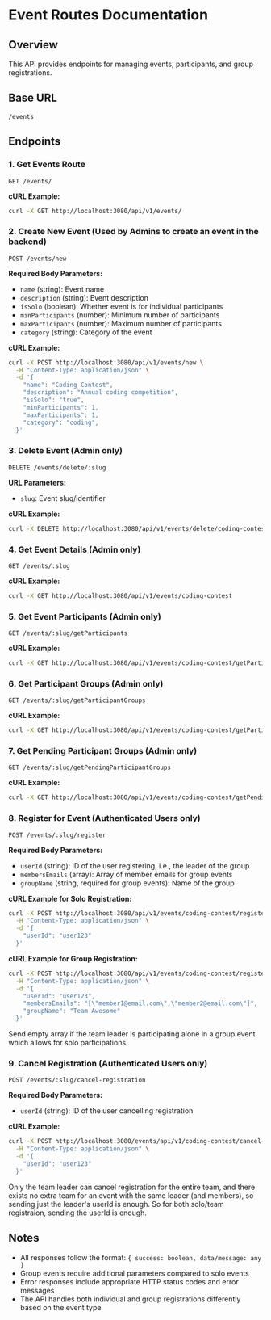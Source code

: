 # Event Routes Documentation

## Overview
This API provides endpoints for managing events, participants, and group registrations.

## Base URL
`/events`

## Endpoints

### 1. Get Events Route
```http
GET /events/
```

**cURL Example:**
```bash
curl -X GET http://localhost:3080/api/v1/events/
```

### 2. Create New Event (Used by Admins to create an event in the backend)
```http
POST /events/new
```

**Required Body Parameters:**
- `name` (string): Event name
- `description` (string): Event description
- `isSolo` (boolean): Whether event is for individual participants
- `minParticipants` (number): Minimum number of participants
- `maxParticipants` (number): Maximum number of participants
- `category` (string): Category of the event

**cURL Example:**
```bash
curl -X POST http://localhost:3080/api/v1/events/new \
  -H "Content-Type: application/json" \
  -d '{
    "name": "Coding Contest",
    "description": "Annual coding competition",
    "isSolo": "true",
    "minParticipants": 1,
    "maxParticipants": 1,
    "category": "coding",
  }'
```

### 3. Delete Event (Admin only)
```http
DELETE /events/delete/:slug
```

**URL Parameters:**
- `slug`: Event slug/identifier

**cURL Example:**
```bash
curl -X DELETE http://localhost:3080/api/v1/events/delete/coding-contest
```

### 4. Get Event Details (Admin only)
```http
GET /events/:slug
```

**cURL Example:**
```bash
curl -X GET http://localhost:3080/api/v1/events/coding-contest
```

### 5. Get Event Participants (Admin only)
```http
GET /events/:slug/getParticipants
```

**cURL Example:**
```bash
curl -X GET http://localhost:3080/api/v1/events/coding-contest/getParticipants
```

### 6. Get Participant Groups (Admin only)
```http
GET /events/:slug/getParticipantGroups
```

**cURL Example:**
```bash
curl -X GET http://localhost:3080/api/v1/events/coding-contest/getParticipantGroups
```

### 7. Get Pending Participant Groups (Admin only)
```http
GET /events/:slug/getPendingParticipantGroups
```

**cURL Example:**
```bash
curl -X GET http://localhost:3080/api/v1/events/coding-contest/getPendingParticipantGroups
```

### 8. Register for Event (Authenticated Users only)
```http
POST /events/:slug/register
```

**Required Body Parameters:**
- `userId` (string): ID of the user registering, i.e., the leader of the group
- `membersEmails` (array): Array of member emails for group events
- `groupName` (string, required for group events): Name of the group

**cURL Example for Solo Registration:**
```bash
curl -X POST http://localhost:3080/api/v1/events/coding-contest/register \
  -H "Content-Type: application/json" \
  -d '{
    "userId": "user123"
  }'
```

**cURL Example for Group Registration:**
```bash
curl -X POST http://localhost:3080/api/v1/events/coding-contest/register \
  -H "Content-Type: application/json" \
  -d '{
    "userId": "user123",
    "membersEmails": "[\"member1@email.com\",\"member2@email.com\"]",
    "groupName": "Team Awesome"
  }'
```
Send empty array if the team leader is participating alone in a group event which allows for solo participations

### 9. Cancel Registration (Authenticated Users only)
```http
POST /events/:slug/cancel-registration
```

**Required Body Parameters:**
- `userId` (string): ID of the user cancelling registration

**cURL Example:**
```bash
curl -X POST http://localhost:3080/events/api/v1/coding-contest/cancel-registration \
  -H "Content-Type: application/json" \
  -d '{
    "userId": "user123"
  }'
```
Only the team leader can cancel registration for the entire team, and there exists no extra team for an event with the same leader (and members), so sending just the leader's userId is enough. So for both solo/team registraion, sending the userId is enough.

## Notes
- All responses follow the format: `{ success: boolean, data/message: any }`
- Group events require additional parameters compared to solo events
- Error responses include appropriate HTTP status codes and error messages
- The API handles both individual and group registrations differently based on the event type
